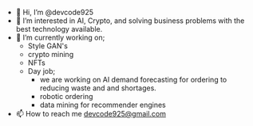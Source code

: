 - 👋 Hi, I’m @devcode925
- 👀 I’m interested in AI, Crypto, and solving business problems with the best technology available.
- 🌱 I’m currently working on; 
  - Style GAN's 
  - crypto mining
  - NFTs 
  - Day job; 
    - we are working on AI demand forecasting for ordering to reducing waste and and shortages.
    - robotic ordering
    - data mining for recommender engines
- 📫 How to reach me devcode925@gmail.com

<!---
devcode925/devcode925 is a ✨ special ✨ repository because its `README.md` (this file) appears on your GitHub profile.
You can click the Preview link to take a look at your changes.
--->
